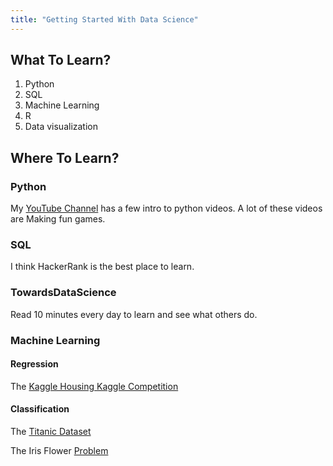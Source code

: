 ```yaml
---
title: "Getting Started With Data Science"
---
```


## What To Learn?

1) Python 
2) SQL
3) Machine Learning 
4) R
5) Data visualization 

## Where To Learn?

### Python 
My [YouTube Channel](https://www.youtube.com/channel/UCuyfszBAd3gUt9vAbC1dfqA) has a few intro to python videos. A lot of these videos are
Making fun games. 

### SQL
I think HackerRank is the best place to learn. 

### TowardsDataScience 
Read 10 minutes every day to learn and see what others do. 

### Machine Learning 

#### Regression 
The [Kaggle Housing Kaggle Competition](https://www.kaggle.com/c/boston-housing/leaderboard)

#### Classification 
The [Titanic Dataset](https://www.kaggle.com/c/titanic)

The Iris Flower [Problem](https://scikit-learn.org/stable/auto_examples/datasets/plot_iris_dataset.html)
